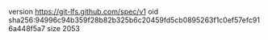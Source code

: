 version https://git-lfs.github.com/spec/v1
oid sha256:94996c94b359f28b82b325b6c20459fd5cb0895263f1c0ef57efc916a448f5a7
size 2053
